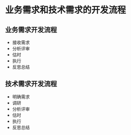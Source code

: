 # 业务需求和技术需求的开发流程

## 业务需求开发流程

* 接收需求
* 分析评审
* 估时
* 执行
* 反思总结

## 技术需求开发流程

* 明确需求
* 调研
* 分析评审
* 估时
* 执行
* 反思总结